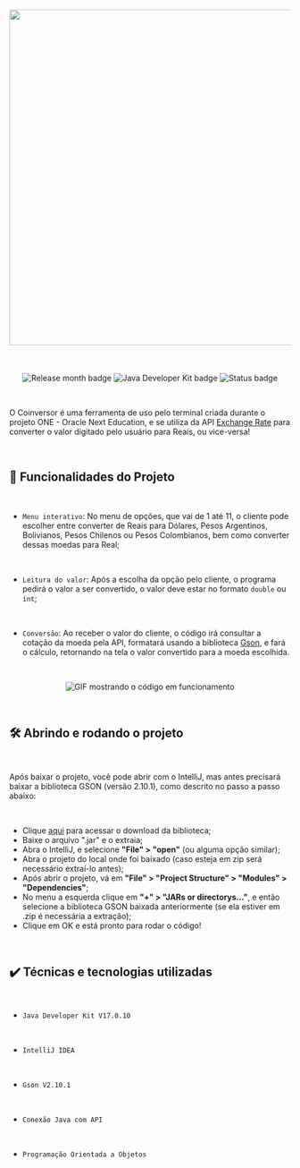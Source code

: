 <h1 align="center"><img loading="lazy" src="https://github.com/Romano-g/conversor-de-moedas-challenge-ONE/assets/143983377/502fb180-6a68-4d6c-877e-b9d53ba5ed8f" width=600px></h1>
<br>
<p align="center">
  <img loading="lazy" alt="Release month badge" src="https://img.shields.io/badge/LICENSE-MIT-darkgreen">
  <img loading="lazy" alt="Java Developer Kit badge" src="https://img.shields.io/badge/JDK-V17.0.10-%23eb8302">
  <img loading="lazy" alt="Status badge" src="https://img.shields.io/badge/STATUS-FINALIZADO-9400D3">
</p>
<br>
<p>O Coinversor é uma ferramenta de uso pelo terminal criada durante o projeto ONE - Oracle Next Education, e se utiliza da API <a href="https://www.exchangerate-api.com/" target="_blank">Exchange Rate</a> para converter o valor digitado pelo usuário para Reais, ou vice-versa!</p>

<br>
<h2>🔨 Funcionalidades do Projeto</h2>
<br>

- `Menu interativo`: No menu de opções, que vai de 1 até 11, o cliente pode escolher entre converter de Reais para Dólares, Pesos Argentinos, Bolivianos, Pesos Chilenos ou Pesos Colombianos, bem como converter dessas moedas para Real;
<br>

- `Leitura do valor`: Após a escolha da opção pelo cliente, o programa pedirá o valor a ser convertido, o valor deve estar no formato `double` ou `int`;
<br>

- `Conversão`: Ao receber o valor do cliente, o código irá consultar a cotação da moeda pela API, formatará usando a biblioteca <a href="https://mvnrepository.com/artifact/com.google.code.gson/gson" target="_blank">Gson</a>, e fará o cálculo, retornando na tela o valor convertido para a moeda escolhida.
<br>

<p align="center"><img loading="lazy" alt="GIF mostrando o código em funcionamento" src="https://github.com/Romano-g/conversor-de-moedas-challenge-ONE/assets/143983377/42e62599-70ba-461a-a7b3-59800f9e8829"></p>
<br>

<h2>🛠️ Abrindo e rodando o projeto</h2>
<br>

<p>Após baixar o projeto, você pode abrir com o IntelliJ, mas antes precisará baixar a biblioteca GSON (versão 2.10.1), como descrito no passo a passo abaixo:</p>
<br>

- Clique <a href="https://mvnrepository.com/artifact/com.google.code.gson/gson/2.10.1" target="_blank">aqui</a> para acessar o download da biblioteca;
- Baixe o arquivo ".jar" e o extraia;
- Abra o IntelliJ, e selecione <b>"File" > "open"</b> (ou alguma opção similar);
- Abra o projeto do local onde foi baixado (caso esteja em zip será necessário extraí-lo antes);
- Após abrir o projeto, vá em <b>"File" > "Project Structure" > "Modules" > "Dependencies"</b>;
- No menu a esquerda clique em <b>"+" > "JARs or directorys..."</b>, e então selecione a biblioteca GSON baixada anteriormente (se ela estiver em .zip é necessária a extração);
- Clique em OK e está pronto para rodar o código!
<br>

<h2>✔️ Técnicas e tecnologias utilizadas</h2>
<br>

- `Java Developer Kit V17.0.10`
<br>
  
- `IntelliJ IDEA`
<br>
  
- `Gson V2.10.1`
<br>
  
- `Conexão Java com API`
<br>
  
- `Programação Orientada a Objetos`

